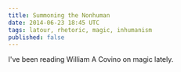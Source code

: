 ```yaml
---
title: Summoning the Nonhuman
date: 2014-06-23 18:45 UTC
tags: latour, rhetoric, magic, inhumanism
published: false
---
```


I've been reading William A Covino on magic lately.
